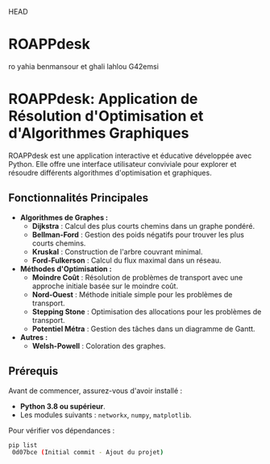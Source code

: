  HEAD
# ROAPPdesk
ro yahia benmansour et ghali lahlou G42emsi
# ROAPPdesk: Application de Résolution d'Optimisation et d'Algorithmes Graphiques

ROAPPdesk est une application interactive et éducative développée avec Python. Elle offre une interface utilisateur conviviale pour explorer et résoudre différents algorithmes d'optimisation et graphiques.

## **Fonctionnalités Principales**
- **Algorithmes de Graphes :**
  - **Dijkstra** : Calcul des plus courts chemins dans un graphe pondéré.
  - **Bellman-Ford** : Gestion des poids négatifs pour trouver les plus courts chemins.
  - **Kruskal** : Construction de l'arbre couvrant minimal.
  - **Ford-Fulkerson** : Calcul du flux maximal dans un réseau.
- **Méthodes d'Optimisation :**
  - **Moindre Coût** : Résolution de problèmes de transport avec une approche initiale basée sur le moindre coût.
  - **Nord-Ouest** : Méthode initiale simple pour les problèmes de transport.
  - **Stepping Stone** : Optimisation des allocations pour les problèmes de transport.
  - **Potentiel Métra** : Gestion des tâches dans un diagramme de Gantt.
- **Autres :**
  - **Welsh-Powell** : Coloration des graphes.

## **Prérequis**
Avant de commencer, assurez-vous d'avoir installé :
- **Python 3.8 ou supérieur**.
- Les modules suivants : `networkx`, `numpy`, `matplotlib`.

Pour vérifier vos dépendances :
```bash
pip list
 0d07bce (Initial commit - Ajout du projet)

